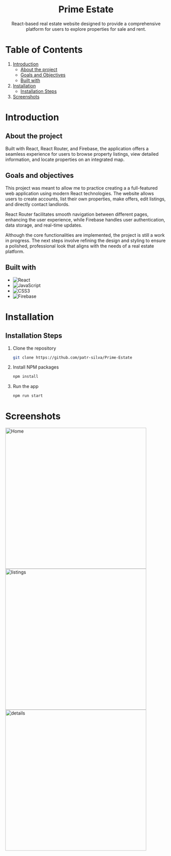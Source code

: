 <div align="center">
<h1 align="center">Prime Estate</h1>
<p align="center">
React-based real estate website designed to provide a comprehensive platform for users to explore properties for sale and rent. 
</p>
</div>

# Table of Contents

1. [Introduction](#introduction)
    * [About the project](#about)
    * [Goals and Objectives](#goals)
    * [Built with](#built)
2. [Installation](#installation)
   * [Installation Steps](#installation)
3. [Screenshots](#screenshots)

<h1 id="introduction">Introduction</h1>
<h2 id="about">About the project</h2>

Built with React, React Router, and Firebase, the application offers a seamless experience for users to browse property listings, view detailed information, and locate properties on an integrated map.

<h2 id="goals">Goals and objectives</h2>

This project was meant to allow me to practice creating a a full-featured web application using modern React technologies. The website allows users to create accounts, list their own properties, make offers, edit listings, and directly contact landlords. 

React Router facilitates smooth navigation between different pages, enhancing the user experience, while Firebase handles user authentication, data storage, and real-time updates.

Although the core functionalities are implemented, the project is still a work in progress. The next steps involve refining the design and styling to ensure a polished, professional look that aligns with the needs of a real estate platform. 

<h2 id="built">Built with</h2>

*  ![React](https://img.shields.io/badge/react-%2320232a.svg?style=plastic&logo=react&logoColor=%2361DAFB)
*  ![JavaScript](https://img.shields.io/badge/javascript-%23323330.svg?style=plastic&logo=javascript&logoColor=%23F7DF1E)
*  ![CSS3](https://img.shields.io/badge/css3-%231572B6.svg?style=plastic&logo=css3&logoColor=white)
* ![Firebase](https://img.shields.io/badge/firebase-%23039BE5.svg?style=flat-square&logo=firebase)

<h1 id="installation">Installation</h1>
<h2 id="installation">Installation Steps</h2>

1. Clone the repository
   ```sh
   git clone https://github.com/patr-silva/Prime-Estate
   ```
2. Install NPM packages
   ```sh
   npm install
   ```
3. Run the app 
      ```sh
   npm run start
   ```

<h1 id="screenshots">Screenshots</h1>
<div>
<img width="440" alt="Home" src="https://github.com/user-attachments/assets/7388f986-866d-4892-bfd0-0fa76b2d2055">
<img width="440" alt="listings" src="https://github.com/user-attachments/assets/bfe95895-90f7-4a1d-9045-38614aa95b90">
<img width="440" alt="details" src="https://github.com/user-attachments/assets/fabf5cd8-f158-4cd4-be24-115dc12525be">

</div>
